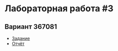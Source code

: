 # Лабораторная работа #3

## Вариант 367081

- [Задание](./docs/%D0%98%D0%BD%D1%84%D0%BE%D1%80%D0%BC%D0%B0%D1%82%D0%B8%D0%BA%D0%B0%20%D0%9B%D0%A03%202022.pdf)
- [Отчёт](./app/main.py)
